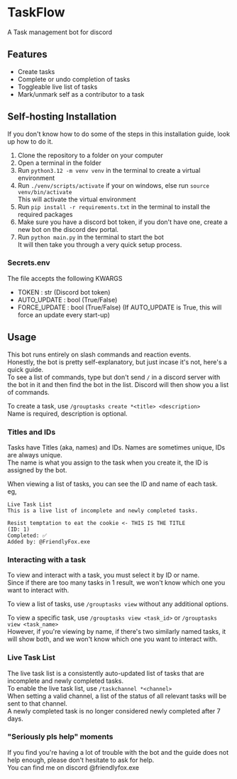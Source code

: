 # TaskFlow
A Task management bot for discord

## Features
- Create tasks
- Complete or undo completion of tasks
- Toggleable live list of tasks
- Mark/unmark self as a contributor to a task

## Self-hosting Installation
If you don't know how to do some of the steps in this installation guide, look up how to do it.

1. Clone the repository to a folder on your computer
2. Open a terminal in the folder
3. Run `python3.12 -m venv venv` in the terminal to create a virtual environment
4. Run `./venv/scripts/activate` if your on windows, else run `source venv/bin/activate`<br>
This will activate the virtual environment
5. Run `pip install -r requirements.txt` in the terminal to install the required packages
6. Make sure you have a discord bot token, if you don't have one, create a new bot on the discord dev portal.
7. Run `python main.py` in the terminal to start the bot<br>
It will then take you through a very quick setup process.

### Secrets.env
The file accepts the following KWARGS
- TOKEN : str (Discord bot token)
- AUTO_UPDATE : bool (True/False)
- FORCE_UPDATE : bool (True/False)  (If AUTO_UPDATE is True, this will force an update every start-up)

## Usage
This bot runs entirely on slash commands and reaction events.<br>
Honestly, the bot is pretty self-explanatory, but just incase it's not, here's a quick guide.<br>
To see a list of commands, type but don't send `/` in a discord server with the bot
in it and then find the bot in the list. Discord will then show you a list of commands.

To create a task, use `/grouptasks create *<title> <description>`<br>
Name is required, description is optional.

### Titles and IDs
Tasks have Titles (aka, names) and IDs. Names are sometimes unique, IDs are always unique.<br>
The name is what you assign to the task when you create it, the ID is assigned by the bot.<br>

When viewing a list of tasks, you can see the ID and name of each task.<br>
eg,
```
Live Task List
This is a live list of incomplete and newly completed tasks.

Resist temptation to eat the cookie <- THIS IS THE TITLE
(ID: 1)
Completed: ✅
Added by: @FriendlyFox.exe
```

### Interacting with a task
To view and interact with a task, you must select it by ID or name.<br>
Since if there are too many tasks in 1 result, we won't know which one you want to interact with.

To view a list of tasks, use `/grouptasks view` without any additional options.<br>

To view a specific task, use `/grouptasks view <task_id>` or `/grouptasks view <task_name>`<br>
However, if you're viewing by name, if there's two similarly named tasks, it will show both,
and we won't know which one you want to interact with.

### Live Task List
The live task list is a consistently auto-updated list of tasks that are incomplete and newly completed tasks.<br>
To enable the live task list, use `/taskchannel *<channel>`<br>
When setting a valid channel, a list of the status of all relevant tasks will be sent to that channel.<br>
A newly completed task is no longer considered newly completed after 7 days.

### "Seriously pls help" moments
If you find you're having a lot of trouble with the bot and the guide does not help enough, please don't hesitate to ask for help.<br>
You can find me on discord @friendlyfox.exe
